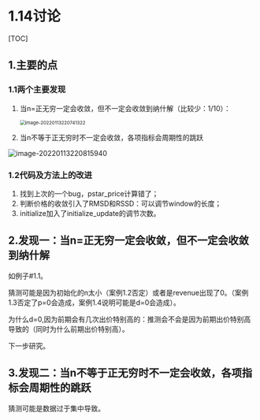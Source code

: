 # 1.14讨论



[TOC]

## 1.主要的点



### 1.1两个主要发现

1. 当n=正无穷一定会收敛，但不一定会收敛到纳什解（比较少：1/10）：

   <img src="C:\Users\TroyeCooper\AppData\Roaming\Typora\typora-user-images\image-20220113220741322.png" alt="image-20220113220741322" style="zoom: 67%;" />

2. 当n不等于正无穷时不一定会收敛，各项指标会周期性的跳跃

<img src="C:\Users\TroyeCooper\AppData\Roaming\Typora\typora-user-images\image-20220113220815940.png" alt="image-20220113220815940"  />



### 1.2代码及方法上的改进



1. 找到上次的一个bug，pstar_price计算错了；
2. 判断价格的收敛引入了RMSD和RSSD：可以调节window的长度；
3. initialize加入了initialize_update的调节次数。



## 2.发现一：当n=正无穷一定会收敛，但不一定会收敛到纳什解



如例子#1.1。

猜测可能是因为初始化的n太小（案例1.2否定）或者是revenue出现了0。（案例1.3否定了p=0会造成，案例1.4说明可能是d=0会造成）。

为什么d=0,因为前期会有几次出价特别高的：推测会不会是因为前期出价特别高导致的（同时为什么前期出价特别高）。

下一步研究。



## 3.发现二：当n不等于正无穷时不一定会收敛，各项指标会周期性的跳跃



猜测可能是数据过于集中导致。





